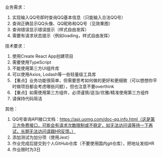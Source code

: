 业务需求：
1. 实现输入QQ号即时查询QQ基本信息（只能输入合法QQ号）
2. 查询正确显示QQ头像、QQ昵称和QQ号（见效果图）
3. 查询错误显示错误提示（样式自由发挥）
4. 需要有请求状态提示（例如loading，样式自由发挥）

技术要求：
1. 使用Create React App创建项目
2. 需要使用TypeScript
3. 不能使用第三方UI组件库
4. 可以使用Axios, Lodash等一些轻量级工具库
5. 【重点】业务功能很简单，但需要思考如何做的更好和更细致（可以想想你平时做项目都会考虑哪些问题），但也注意不要overthink
6. 【重点】如需使用第三方组件，必须谨慎/适当/优雅/精准使用第三方组件
7. 请保持代码简洁

其他：
1. QQ号查询API接口文档：https://api.uomg.com/doc-qq.info.html（这是第三方免费接口，可能会有请求次数限制或不稳定，如无法访问请等待一下再试，长期无法访问请跟HR反馈。）
2. 添加测试为加分项（使用Jest）
3. 作业完成后提交到个人GitHub仓库（不要使用国内git仓库），把地址发给HR
4. 作业限时为3日
